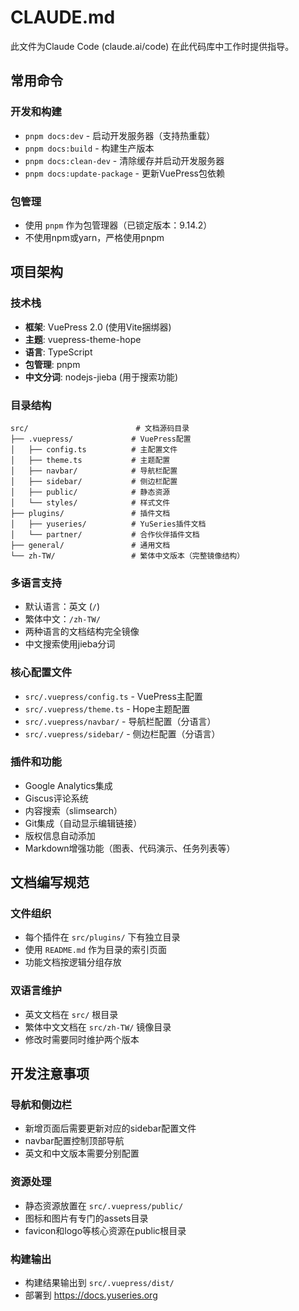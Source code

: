# CLAUDE.md

此文件为Claude Code (claude.ai/code) 在此代码库中工作时提供指导。

## 常用命令

### 开发和构建
- `pnpm docs:dev` - 启动开发服务器（支持热重载）
- `pnpm docs:build` - 构建生产版本
- `pnpm docs:clean-dev` - 清除缓存并启动开发服务器
- `pnpm docs:update-package` - 更新VuePress包依赖

### 包管理
- 使用 `pnpm` 作为包管理器（已锁定版本：9.14.2）
- 不使用npm或yarn，严格使用pnpm

## 项目架构

### 技术栈
- **框架**: VuePress 2.0 (使用Vite捆绑器)
- **主题**: vuepress-theme-hope 
- **语言**: TypeScript
- **包管理**: pnpm
- **中文分词**: nodejs-jieba (用于搜索功能)

### 目录结构
```
src/                        # 文档源码目录
├── .vuepress/             # VuePress配置
│   ├── config.ts          # 主配置文件
│   ├── theme.ts           # 主题配置
│   ├── navbar/            # 导航栏配置
│   ├── sidebar/           # 侧边栏配置
│   ├── public/            # 静态资源
│   └── styles/            # 样式文件
├── plugins/               # 插件文档
│   ├── yuseries/          # YuSeries插件文档
│   └── partner/           # 合作伙伴插件文档
├── general/               # 通用文档
└── zh-TW/                 # 繁体中文版本（完整镜像结构）
```

### 多语言支持
- 默认语言：英文 (`/`)
- 繁体中文：`/zh-TW/`
- 两种语言的文档结构完全镜像
- 中文搜索使用jieba分词

### 核心配置文件
- `src/.vuepress/config.ts` - VuePress主配置
- `src/.vuepress/theme.ts` - Hope主题配置
- `src/.vuepress/navbar/` - 导航栏配置（分语言）
- `src/.vuepress/sidebar/` - 侧边栏配置（分语言）

### 插件和功能
- Google Analytics集成
- Giscus评论系统
- 内容搜索（slimsearch）
- Git集成（自动显示编辑链接）
- 版权信息自动添加
- Markdown增强功能（图表、代码演示、任务列表等）

## 文档编写规范

### 文件组织
- 每个插件在 `src/plugins/` 下有独立目录
- 使用 `README.md` 作为目录的索引页面
- 功能文档按逻辑分组存放

### 双语言维护
- 英文文档在 `src/` 根目录
- 繁体中文文档在 `src/zh-TW/` 镜像目录
- 修改时需要同时维护两个版本

## 开发注意事项

### 导航和侧边栏
- 新增页面后需要更新对应的sidebar配置文件
- navbar配置控制顶部导航
- 英文和中文版本需要分别配置

### 资源处理
- 静态资源放置在 `src/.vuepress/public/`
- 图标和图片有专门的assets目录
- favicon和logo等核心资源在public根目录

### 构建输出
- 构建结果输出到 `src/.vuepress/dist/`
- 部署到 https://docs.yuseries.org